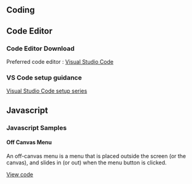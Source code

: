 ## Coding

## Code Editor

### Code Editor Download

Preferred code editor : <a href="https://code.visualstudio.com/" target="_blank">Visual Studio Code</a>

### VS Code setup guidance

<a href="https://www.youtube.com/watch?v=xzAOWzG7A7c&list=PLht38HefjmzGWN0CUHGqjliTSuhXFTDG5" target="_blank">Visual Studio Code setup series</a>

## Javascript

### Javascript Samples 

#### Off Canvas Menu

An off-canvas menu is a menu that is placed outside the screen (or the canvas), and slides in (or out) when the menu button is clicked.

[View code](off-canvas-menu/)